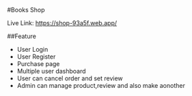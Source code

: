 #Books Shop


Live Link: https://shop-93a5f.web.app/

##Feature
 - User Login
 - User Register
 - Purchase page
 - Multiple user dashboard
 - User can cancel order and set review
 - Admin can manage product,review and also make aonother